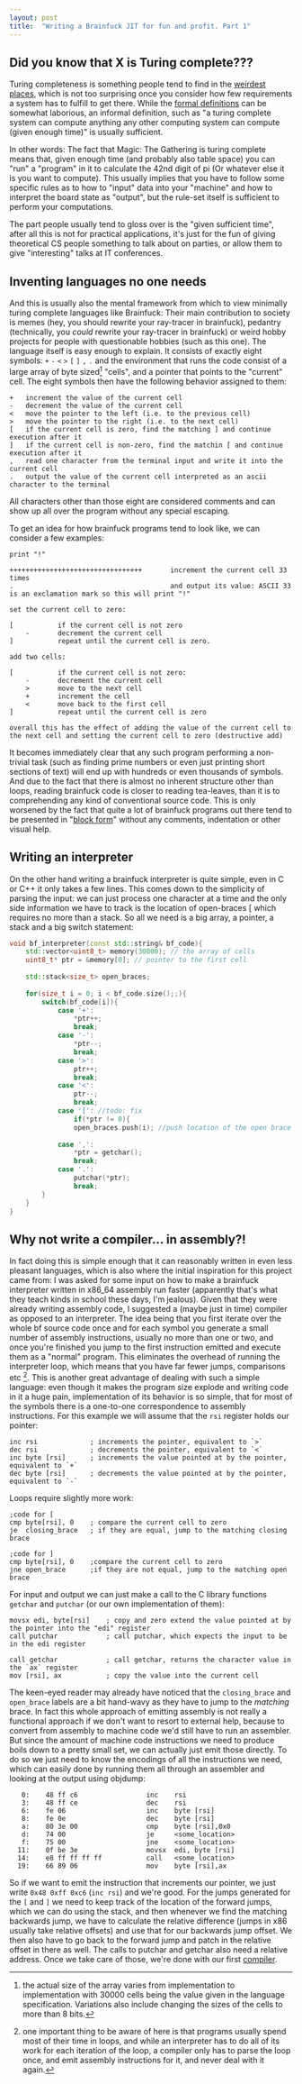 ```yaml
---
layout: post
title:  "Writing a Brainfuck JIT for fun and profit. Part 1"
---
```


## Did you know that X is Turing complete???

Turing completeness is something people tend to find in the [weirdest places](https://en.wikipedia.org/wiki/Turing_completeness#Unintentional_Turing_completeness), which is not too surprising
once you consider how few requirements a system has to fulfill to get there. While the [formal definitions](https://en.wikipedia.org/wiki/Turing_completeness#Formal_definitions) can be somewhat laborious,
an informal definition, such as "a turing complete system can compute anything any other computing system can compute (given enough time)" is usually sufficient.

In other words: The fact that Magic: The Gathering is turing complete means that, given enough time (and probably also table space) you can "run" a "program" in it to calculate the 42nd digit of pi 
(Or whatever else it is you want to compute). This usually implies that you have to follow some specific rules as to how to "input" data into your "machine" and how to interpret the board state as "output",
but the rule-set itself is sufficient to perform your computations.

The part people usually tend to gloss over is the "given sufficient time", after all this is not for practical applications, it's just for the fun of giving theoretical CS people something to talk about
on parties, or allow them to give "interesting" talks at IT conferences.

## Inventing languages no one needs

And this is usually also the mental framework from which to view minimally turing complete languages like Brainfuck: Their main contribution to society is memes
(hey, you should rewrite your ray-tracer in brainfuck), pedantry (technically, you *could* rewrite your ray-tracer in brainfuck) or weird hobby projects for people with questionable hobbies (such as this one).
The language itself is easy enough to explain. It consists of exactly eight symbols: `+` `-` `<` `>` `[` `]` `,` `.` and the environment that runs the code consist of a large array of byte sized[^1] "cells",
and a pointer that points to the "current" cell. The eight symbols then have the following behavior assigned to them:
```
+   increment the value of the current cell
-   decrement the value of the current cell
<   move the pointer to the left (i.e. to the previous cell)
>   move the pointer to the right (i.e. to the next cell)
[   if the current cell is zero, find the matching ] and continue execution after it
]   if the current cell is non-zero, find the matchin [ and continue execution after it
,   read one character from the terminal input and write it into the current cell
.   output the value of the current cell interpreted as an ascii character to the terminal
```
All characters other than those eight are considered comments and can show up all over the program without any special escaping.

To get an idea for how brainfuck programs tend to look like, we can consider a few examples:

```
print "!"

+++++++++++++++++++++++++++++++++       increment the current cell 33 times
.                                       and output its value: ASCII 33 is an exclamation mark so this will print "!"
```
```
set the current cell to zero:

[           if the current cell is not zero
    -       decrement the current cell
]           repeat until the current cell is zero.
```
```
add two cells:

[           if the current cell is not zero:
    -       decrement the current cell
    >       move to the next cell
    +       increment the cell
    <       move back to the first cell
]           repeat until the current cell is zero

overall this has the effect of adding the value of the current cell to the next cell and setting the current cell to zero (destructive add)
```

It becomes immediately clear that any such program performing a non-trivial task (such as finding prime numbers or even just printing short sections of text) will end up with hundreds or even thousands
of symbols. And due to the fact that there is almost no inherent structure other than loops, reading brainfuck code is closer to reading tea-leaves,
than it is to comprehending any kind of conventional source code. This is only worsened by the fact that quite a lot of brainfuck programs out there tend to be presented in
"[block form](https://raw.githubusercontent.com/frerich/brainfuck/master/samples/mandelbrot.bf)" without any comments, indentation or other visual help.

## Writing an interpreter

On the other hand writing a brainfuck interpreter is quite simple, even in C or C++ it only takes a few lines. This comes down to the simplicity of parsing the input:
we can just process one character at a time and the only side information we have to track is the location of open-braces \[ which requires no more than a stack.
So all we need is a big array, a pointer, a stack and a big switch statement:

```cpp
void bf_interpreter(const std::string& bf_code){
    std::vector<uint8_t> memory(30000); // the array of cells
    uint8_t* ptr = &memory[0]; // pointer to the first cell
    
    std::stack<size_t> open_braces;
    
    for(size_t i = 0; i < bf_code.size();;){
        switch(bf_code[i]){
            case '+':
                *ptr++;
                break;
            case '-':
                *ptr--;
                break;
            case '>':
                ptr++;
                break;
            case '<':
                ptr--;
                break;
            case '[': //todo: fix
                if(*ptr != 0){
                open_braces.push(i); //push location of the open brace to the stack
                
            case ',':
                *ptr = getchar();
                break;
            case '.':
                putchar(*ptr);
                break;
        }
    }
}
```

## Why not write a compiler... in assembly?!

In fact doing this is simple enough that it can reasonably written in even less pleasant languages, which is also where the initial inspiration for this project came from:
I was asked for some input on how to make a brainfuck interpreter written in x86_64 assembly run faster (apparently that's what they teach kinds in school these days, I'm jealous).
Given that they were already writing assembly code, I suggested a (maybe just in time) compiler as opposed to an interpreter.
The idea being that you first iterate over the whole bf source code once and for each symbol you generate a small number of assembly instructions, usually no more than one or two, 
and once you're finished you jump to the first instruction emitted and execute them as a "normal" program. This eliminates the overhead of running the interpreter loop, 
which means that you have far fewer jumps, comparisons etc [^2]. 
This is another great advantage of dealing with such a simple language: even though it makes the program size explode and writing code in it a huge pain, implementation of its behavior is so simple,
that for most of the symbols there is a one-to-one correspondence to assembly instructions. For this example we will assume that the `rsi` register holds our pointer:

```x86asm
inc rsi             ; increments the pointer, equivalent to `>`
dec rsi             ; decrements the pointer, equivalent to `<`
inc byte [rsi]      ; increments the value pointed at by the pointer, equivalent to `+`
dec byte [rsi]      ; decrements the value pointed at by the pointer, equivalent to `-`
```

Loops require slightly more work:

```x86asm
;code for [
cmp byte[rsi], 0    ; compare the current cell to zero
je  closing_brace   ; if they are equal, jump to the matching closing brace
```

```x86asm
;code for ]
cmp byte[rsi], 0    ;compare the current cell to zero
jne open_brace      ;if they are not equal, jump to the matching open brace
```

For input and output we can just make a call to the C library functions `getchar` and `putchar` (or our own implementation of them):

```x86asm
movsx edi, byte[rsi]    ; copy and zero extend the value pointed at by the pointer into the "edi" register
call putchar            ; call putchar, which expects the input to be in the edi register
```
```x86asm
call getchar            ; call getchar, returns the character value in the `ax` register
mov [rsi], ax           ; copy the value into the current cell
```

The keen-eyed reader may already have noticed that the `closing_brace` and `open_brace` labels are a bit hand-wavy as they have to jump to the *matching* brace.
In fact this whole approach of emitting assembly is not really a functional approach if we don't want to resort to external help, because to convert from assembly to machine code
we'd still have to run an assembler. But since the amount of machine code instructions we need to produce boils down to a pretty small set, we can actually just emit those directly.
To do so we just need to know the encodings of all the instructions we need, which can easily done by running them all through an assembler and looking at the output using objdump:

```x86asm
   0:    48 ff c6                 inc    rsi
   3:    48 ff ce                 dec    rsi
   6:    fe 06                    inc    byte [rsi]
   8:    fe 0e                    dec    byte [rsi]
   a:    80 3e 00                 cmp    byte [rsi],0x0
   d:    74 00                    je     <some_location>
   f:    75 00                    jne    <some_location>
  11:    0f be 3e                 movsx  edi, byte [rsi]
  14:    e8 ff ff ff ff           call   <some_location>
  19:    66 89 06                 mov    byte [rsi],ax
```

So if we want to emit the instruction that increments our pointer, we just write `0x48 0xff 0xc6` (`inc rsi`) and we're good. For the jumps generated for the `[` and `]` we need to keep track of the 
location of the forward jumps, which we can do using the stack, and then whenever we find the matching backwards jump, we have to calculate the relative difference
(jumps in x86 usually take relative offsets) and use that for our backwards jump offset. We then also have to go back to the forward jump and patch in the relative offset in there as well.
The calls to putchar and getchar also need a relative address. Once we take care of those, we're done with our first [compiler](https://gist.github.com/thacks42/3514902a28e2af376320b14c0dac8dd4).


[^1]: the actual size of the array varies from implementation to implementation with 30000 cells being the value given in the language specification. Variations also include changing the sizes of the cells to more than 8 bits.
[^2]: one important thing to be aware of here is that programs usually spend most of their time in loops, and while an interpreter has to do all of its work for each iteration of the loop, a compiler only has to parse the loop once, and emit assembly instructions for it, and never deal with it again.
